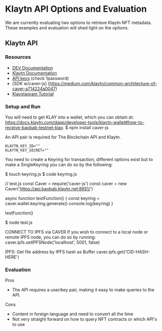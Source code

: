 # Klaytn API Options and Evaluation

We are currently evaluating two options to retrieve Klaytn NFT metadata. These examples and evaluation will shed light on the options.

## Klaytn API

### Resources

- [DEV Documentation](https://www.klaytn.com/developers)
- [Klaytn Documentation](https://docs.klaytn.com)
- [API keys](https://dashboard.blockchainapi.com/#api-keys) (check 1password)
- [SDK w/caver-js] (https://medium.com/klaytn/common-architecture-of-caver-a714224a0047)
- [Klaystagram Tutorial](https://docs.klaytn.com/dapp/tutorials/klaystagram)

### Setup and Run

You will need to get KLAY into a wallet, which you can obtain at: https://docs.klaytn.com/dapp/developer-tools/klaytn-wallet#how-to-receive-baobab-testnet-klay. 
$ npm install caver-js

An API pair is required for The Blockchain API and Klaytn. 

```
KLAYTN_KEY_ID=""
KLAYTN_KEY_SECRET=""
```

You need to create a Keyring for transaction, different options exist but to make a SingleKeyring you can do so by the following:

$ touch keyring.js
$ code keyring.js

// test.js
const Caver = require('caver-js')
const caver = new Caver('https://api.baobab.klaytn.net:8651/')

async function testFunction() {
	const keyring = caver.wallet.keyring.generate()
	console.log(keyring)
}

testFunction()

$ node test.js

CONNECT TO IPFS via CAVER
If you wish to connect to a local node or remote IPFS node, you can do so by running:
caver.ipfs.setIPFSNode('localhost', 5001, false)

IPFS: Get file address by IPFS hash as Buffer
caver.ipfs.get('CID-HASH-HERE')


### Evaluation

Pros
- The API requires a user/key pair, making it easy to make queries to the API.

Cons
- Content in foreign language and need to convert all the time
- Not very straight forward on how to query NFT contracts or which API's to use